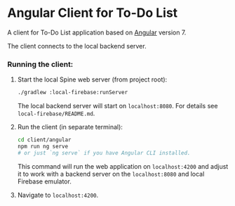 # Angular Client for To-Do List

A client for To-Do List application based on [Angular](https://angular.io/) version 7.

The client connects to the local backend server.

### Running the client:

1. Start the local Spine web server (from project root):
    ```bash
    ./gradlew :local-firebase:runServer
    ```
    The local backend server will start on `localhost:8080`. For details see 
    `local-firebase/README.md`. 
    
2. Run the client (in separate terminal):
    ```bash
    cd client/angular
    npm run ng serve 
    # or just `ng serve` if you have Angular CLI installed.
    ```
    
    This command will run the web application on `localhost:4200` and adjust it to work
    with a backend server on the `localhost:8080` and local Firebase emulator.
    
3. Navigate to `localhost:4200`.
